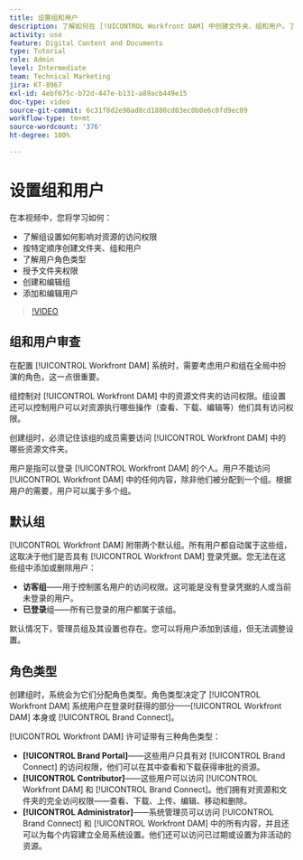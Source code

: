 ```yaml
---
title: 设置组和用户
description: 了解如何在 [!UICONTROL Workfront DAM] 中创建文件夹、组和用户。了解用户角色类型并授予文件夹权限。
activity: use
feature: Digital Content and Documents
type: Tutorial
role: Admin
level: Intermediate
team: Technical Marketing
jira: KT-8967
exl-id: 4ebf675c-b72d-447e-b131-a89acb449e15
doc-type: video
source-git-commit: 6c31f8d2e98ad8cd1880cd03ec0b0e6c0fd9ec09
workflow-type: tm+mt
source-wordcount: '376'
ht-degree: 100%

---
```


# 设置组和用户

在本视频中，您将学习如何：

* 了解组设置如何影响对资源的访问权限
* 按特定顺序创建文件夹、组和用户
* 了解用户角色类型
* 授予文件夹权限
* 创建和编辑组
* 添加和编辑用户

>[!VIDEO](https://video.tv.adobe.com/v/335230/?quality=12&learn=on)

## 组和用户审查

在配置 [!UICONTROL Workfront DAM] 系统时，需要考虑用户和组在全局中扮演的角色，这一点很重要。

组控制对 [!UICONTROL Workfront DAM] 中的资源文件夹的访问权限。组设置还可以控制用户可以对资源执行哪些操作（查看、下载、编辑等）他们具有访问权限。

创建组时，必须记住该组的成员需要访问 [!UICONTROL Workfront DAM] 中的哪些资源文件夹。

用户是指可以登录 [!UICONTROL Workfront DAM] 的个人。用户不能访问 [!UICONTROL Workfront DAM] 中的任何内容，除非他们被分配到一个组。根据用户的需要，用户可以属于多个组。

## 默认组

[!UICONTROL Workfront DAM] 附带两个默认组。所有用户都自动属于这些组，这取决于他们是否具有 [!UICONTROL Workfront DAM] 登录凭据。您无法在这些组中添加或删除用户：

* **访客组**——用于控制匿名用户的访问权限。这可能是没有登录凭据的人或当前未登录的用户。
* **已登录**&#x200B;组——所有已登录的用户都属于该组。

默认情况下，管理员组及其设置也存在。您可以将用户添加到该组，但无法调整设置。

## 角色类型

创建组时，系统会为它们分配角色类型。角色类型决定了 [!UICONTROL Workfront DAM] 系统用户在登录时获得的部分——[!UICONTROL Workfront DAM] 本身或 [!UICONTROL Brand Connect]。

[!UICONTROL Workfront DAM] 许可证带有三种角色类型：

* **[!UICONTROL Brand Portal]**——这些用户只具有对 [!UICONTROL Brand Connect] 的访问权限，他们可以在其中查看和下载获得审批的资源。
* **[!UICONTROL Contributor]**——这些用户可以访问 [!UICONTROL Workfront DAM] 和 [!UICONTROL Brand Connect]。他们拥有对资源和文件夹的完全访问权限——查看、下载、上传、编辑、移动和删除。
* **[!UICONTROL Administrator]**——系统管理员可以访问 [!UICONTROL Brand Connect] 和 [!UICONTROL Workfront DAM] 中的所有内容，并且还可以为每个内容建立全局系统设置。他们还可以访问已过期或设置为非活动的资源。

<!-- 
Learn more graphic & documentation article link, below
* Understanding the difference between Workfront licenses and Workfront DAM role types
* -->
